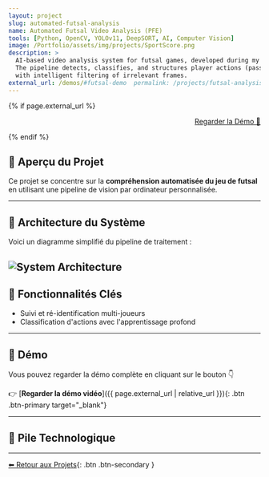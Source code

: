 ```yaml
---
layout: project
slug: automated-futsal-analysis
name: Automated Futsal Video Analysis (PFE)
tools: [Python, OpenCV, YOLOv11, DeepSORT, AI, Computer Vision]
image: /Portfolio/assets/img/projects/SportScore.png
description: >
  AI-based video analysis system for futsal games, developed during my final-year project at SportScore.
  The pipeline detects, classifies, and structures player actions (passes, shots, interceptions, goals) from futsal videos,
  with intelligent filtering of irrelevant frames.
external_url: /demos/#futsal-demo  permalink: /projects/futsal-analysis/
---
```


{% if page.external_url %}
  <p style="text-align: right;">
    <a href="{{ page.external_url | relative_url }}" class="btn btn-primary" target="_blank">Regarder la Démo 🎥</a>
  </p>
{% endif %}

## 🧠 Aperçu du Projet
Ce projet se concentre sur la **compréhension automatisée du jeu de futsal** en utilisant une pipeline de vision par ordinateur personnalisée.

---

## 🧩 Architecture du Système
Voici un diagramme simplifié du pipeline de traitement :

![System Architecture](/Portfolio/assets/img/projects/futsal_architecture.png)
---

## 🚀 Fonctionnalités Clés
- Suivi et ré-identification multi-joueurs  
- Classification d'actions avec l'apprentissage profond  

---

## 🎥 Démo
Vous pouvez regarder la démo complète en cliquant sur le bouton 👇  

👉 [**Regarder la démo vidéo**]({{ page.external_url | relative_url }}){: .btn .btn-primary target="_blank"}

---

## 🧰 Pile Technologique
---

[⬅ Retour aux Projets](/projects/){: .btn .btn-secondary }